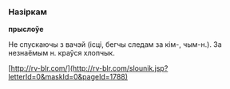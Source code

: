 ### Назіркам
**прыслоўе**

Не спускаючы з вачэй (ісці, бегчы следам за кім-, чым-н.). За незнаёмым н. краўся хлопчык.

<a rel="author">[http://rv-blr.com/](http://rv-blr.com/slounik.jsp?letterId=0&maskId=0&pageId=1788)</a>

